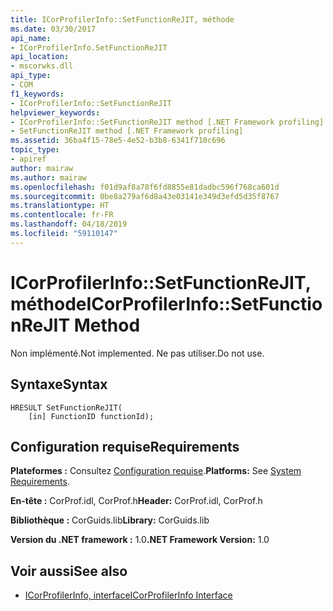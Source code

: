 ```yaml
---
title: ICorProfilerInfo::SetFunctionReJIT, méthode
ms.date: 03/30/2017
api_name:
- ICorProfilerInfo.SetFunctionReJIT
api_location:
- mscorwks.dll
api_type:
- COM
f1_keywords:
- ICorProfilerInfo::SetFunctionReJIT
helpviewer_keywords:
- ICorProfilerInfo::SetFunctionReJIT method [.NET Framework profiling]
- SetFunctionReJIT method [.NET Framework profiling]
ms.assetid: 36ba4f15-78e5-4e52-b3b8-6341f710c696
topic_type:
- apiref
author: mairaw
ms.author: mairaw
ms.openlocfilehash: f01d9af8a78f6fd8855e81dadbc596f768ca601d
ms.sourcegitcommit: 0be8a279af6d8a43e03141e349d3efd5d35f8767
ms.translationtype: HT
ms.contentlocale: fr-FR
ms.lasthandoff: 04/18/2019
ms.locfileid: "59110147"
---
```

# <a name="icorprofilerinfosetfunctionrejit-method"></a><span data-ttu-id="39fe1-102">ICorProfilerInfo::SetFunctionReJIT, méthode</span><span class="sxs-lookup"><span data-stu-id="39fe1-102">ICorProfilerInfo::SetFunctionReJIT Method</span></span>
<span data-ttu-id="39fe1-103">Non implémenté.</span><span class="sxs-lookup"><span data-stu-id="39fe1-103">Not implemented.</span></span> <span data-ttu-id="39fe1-104">Ne pas utiliser.</span><span class="sxs-lookup"><span data-stu-id="39fe1-104">Do not use.</span></span>  
  
## <a name="syntax"></a><span data-ttu-id="39fe1-105">Syntaxe</span><span class="sxs-lookup"><span data-stu-id="39fe1-105">Syntax</span></span>  
  
```  
HRESULT SetFunctionReJIT(  
    [in] FunctionID functionId);  
```  
  
## <a name="requirements"></a><span data-ttu-id="39fe1-106">Configuration requise</span><span class="sxs-lookup"><span data-stu-id="39fe1-106">Requirements</span></span>  
 <span data-ttu-id="39fe1-107">**Plateformes :** Consultez [Configuration requise](../../../../docs/framework/get-started/system-requirements.md).</span><span class="sxs-lookup"><span data-stu-id="39fe1-107">**Platforms:** See [System Requirements](../../../../docs/framework/get-started/system-requirements.md).</span></span>  
  
 <span data-ttu-id="39fe1-108">**En-tête :** CorProf.idl, CorProf.h</span><span class="sxs-lookup"><span data-stu-id="39fe1-108">**Header:** CorProf.idl, CorProf.h</span></span>  
  
 <span data-ttu-id="39fe1-109">**Bibliothèque :** CorGuids.lib</span><span class="sxs-lookup"><span data-stu-id="39fe1-109">**Library:** CorGuids.lib</span></span>  
  
 <span data-ttu-id="39fe1-110">**Version du .NET framework :** 1.0</span><span class="sxs-lookup"><span data-stu-id="39fe1-110">**.NET Framework Version:** 1.0</span></span>  
  
## <a name="see-also"></a><span data-ttu-id="39fe1-111">Voir aussi</span><span class="sxs-lookup"><span data-stu-id="39fe1-111">See also</span></span>

- [<span data-ttu-id="39fe1-112">ICorProfilerInfo, interface</span><span class="sxs-lookup"><span data-stu-id="39fe1-112">ICorProfilerInfo Interface</span></span>](../../../../docs/framework/unmanaged-api/profiling/icorprofilerinfo-interface.md)
